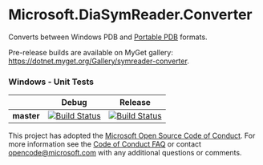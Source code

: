 # Microsoft.DiaSymReader.Converter

Converts between Windows PDB and [Portable PDB](https://github.com/dotnet/core/blob/master/Documentation/diagnostics/portable_pdb.md) formats.

Pre-release builds are available on MyGet gallery: https://dotnet.myget.org/Gallery/symreader-converter.

[//]: # (Begin current test results)

### Windows - Unit Tests
||Debug|Release|
|:--:|:--:|:--:|
|**master**|[![Build Status](https://ci.dot.net/job/dotnet_symreader-converter/job/master/job/windows_debug/badge/icon)](https://ci.dot.net/job/dotnet_symreader-converter/job/master/job/windows_debug/)|[![Build Status](https://ci.dot.net/job/dotnet_symreader-converter/job/master/job/windows_release/badge/icon)](https://ci.dot.net/job/dotnet_symreader-converter/job/master/job/windows_release/)|

[//]: # (End current test results)

This project has adopted the [Microsoft Open Source Code of Conduct](https://opensource.microsoft.com/codeofconduct/).  For more information see the [Code of Conduct FAQ](https://opensource.microsoft.com/codeofconduct/faq/) or contact [opencode@microsoft.com](mailto:opencode@microsoft.com) with any additional questions or comments.

